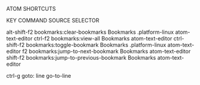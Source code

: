 ATOM SHORTCUTS

KEY				COMMAND									SOURCE			SELECTOR

alt-shift-f2	bookmarks:clear-bookmarks				Bookmarks		.platform-linux atom-text-editor
ctrl-f2			bookmarks:view-all						Bookmarks		atom-text-editor
ctrl-shift-f2	bookmarks:toggle-bookmark				Bookmarks		.platform-linux atom-text-editor
f2				bookmarks:jump-to-next-bookmark			Bookmarks		atom-text-editor
shift-f2		bookmarks:jump-to-previous-bookmark		Bookmarks		atom-text-editor

ctrl-g			goto: line								go-to-line
